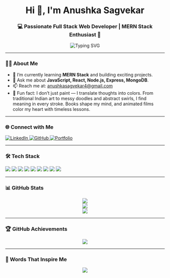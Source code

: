 <h1 align="center">Hi 👋, I'm Anushka Sagvekar</h1>
<h3 align="center">💻 Passionate Full Stack Web Developer | MERN Stack Enthusiast 🌱</h3>

<p align="center">
  <img src="https://readme-typing-svg.demolab.com?font=Fira+Code&pause=1000&color=F700C2&center=true&vCenter=true&width=750&lines=Full+Stack+Web+Developer;JavaScript+%7C+React.js+%7C+Node.js+%7C+Express.js+%7C+MongoDB;Always+learning+and+building+cool+projects!" alt="Typing SVG" />
</p>



---

### 👩‍💻 About Me
- 🌱 I’m currently learning **MERN Stack** and building exciting projects.
- 💬 Ask me about **JavaScript, React, Node.js, Express, MongoDB**.
- 📫 Reach me at: [anushkasagvekar4@gmail.com](mailto:anushkasagvekar4@gmail.com)
- 🎨 Fun fact: I don’t just paint — I translate thoughts into colors. From traditional Indian art to messy doodles and abstract swirls, I find meaning in every stroke. Books shape my mind, and animated films color my heart with timeless lessons.

---

### 🌐 Connect with Me
<p align="left">
  <a href="https://linkedin.com/in/anushka-sagvekar-1323a9275" target="_blank">
    <img src="https://img.shields.io/badge/LinkedIn-blue?style=flat-square&logo=linkedin" alt="LinkedIn" />
  </a>
  <a href="https://github.com/anushkasagvekar4" target="_blank">
    <img src="https://img.shields.io/badge/GitHub-181717?style=flat-square&logo=github&logoColor=white" alt="GitHub" />
  </a>
  <a href="https://anushkasagvekar4.github.io" target="_blank">
    <img src="https://img.shields.io/badge/Portfolio-000?style=flat-square&logo=firefox&logoColor=white" alt="Portfolio" />
  </a>
</p>

---

### 🛠️ Tech Stack
<p align="left">
  <img src="https://img.shields.io/badge/JavaScript-F7DF1E?style=for-the-badge&logo=javascript&logoColor=black"/>
  <img src="https://img.shields.io/badge/React-20232A?style=for-the-badge&logo=react&logoColor=61DAFB"/>
  <img src="https://img.shields.io/badge/Node.js-339933?style=for-the-badge&logo=nodedotjs&logoColor=white"/>
  <img src="https://img.shields.io/badge/Express.js-000000?style=for-the-badge&logo=express&logoColor=white"/>
  <img src="https://img.shields.io/badge/MongoDB-4EA94B?style=for-the-badge&logo=mongodb&logoColor=white"/>
  <img src="https://img.shields.io/badge/HTML-html-E34F26?style=for-the-badge&logo=html5&logoColor=white"/>
  <img src="https://img.shields.io/badge/CSS-css-1572B6?style=for-the-badge&logo=css3&logoColor=white"/>
  <img src="https://img.shields.io/badge/Next.js-000000?style=for-the-badge&logo=nextdotjs&logoColor=white"/>
  <img src="https://img.shields.io/badge/TailwindCSS-06B6D4?style=for-the-badge&logo=tailwind-css&logoColor=white"/>
</p>


---

### 📊 GitHub Stats
<p align="center">
  <img src="https://github-readme-stats.vercel.app/api?username=anushkasagvekar4&show_icons=true&theme=radical&hide_border=true" />
  <br/>
  <img src="https://github-readme-streak-stats.herokuapp.com/?user=anushkasagvekar4&theme=radical&hide_border=true" />
  <br/>
  <img src="https://github-readme-stats.vercel.app/api/top-langs/?username=anushkasagvekar4&layout=compact&theme=radical&hide_border=true" />
</p>

---

### 🏆 GitHub Achievements
<p align="center">
  <img src="https://github-profile-trophy.vercel.app/?username=anushkasagvekar4&theme=radical&no-frame=true&title=Stars,Followers,Commits,Repositories,PullRequest,Issues" />
</p>

---

### 🧠 Words That Inspire Me
<p align="center">
  <img src="https://quotes-github-readme.vercel.app/api?quote=Every%20error%20is%20just%20your%20code%20trying%20to%20teach%20you%20something.&center=true&width=800&theme=radical" />
</p>
